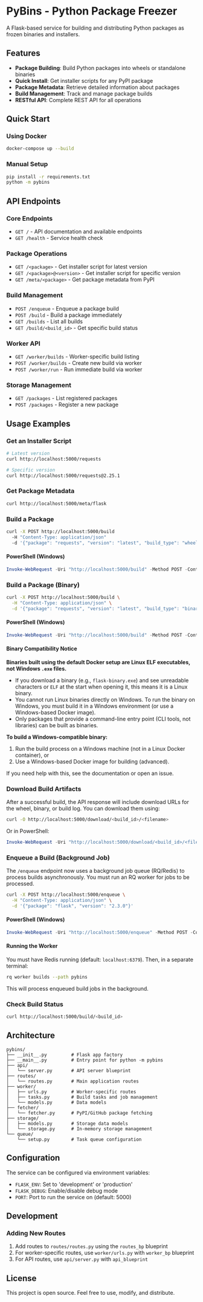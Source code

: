 # PyBins - Python Package Freezer


A Flask-based service for building and distributing Python packages as frozen binaries and installers.

## Features

- **Package Building**: Build Python packages into wheels or standalone binaries
- **Quick Install**: Get installer scripts for any PyPI package
- **Package Metadata**: Retrieve detailed information about packages
- **Build Management**: Track and manage package builds
- **RESTful API**: Complete REST API for all operations

## Quick Start

### Using Docker
```bash
docker-compose up --build
```

### Manual Setup
```bash
pip install -r requirements.txt
python -m pybins
```

## API Endpoints

### Core Endpoints
- `GET /` - API documentation and available endpoints
- `GET /health` - Service health check

### Package Operations
- `GET /<package>` - Get installer script for latest version
- `GET /<package>@<version>` - Get installer script for specific version
- `GET /meta/<package>` - Get package metadata from PyPI

### Build Management
- `POST /enqueue` - Enqueue a package build
- `POST /build` - Build a package immediately
- `GET /builds` - List all builds
- `GET /build/<build_id>` - Get specific build status

### Worker API
- `GET /worker/builds` - Worker-specific build listing
- `POST /worker/builds` - Create new build via worker
- `POST /worker/run` - Run immediate build via worker

### Storage Management
- `GET /packages` - List registered packages
- `POST /packages` - Register a new package

## Usage Examples

### Get an Installer Script
```bash
# Latest version
curl http://localhost:5000/requests

# Specific version
curl http://localhost:5000/requests@2.25.1
```

### Get Package Metadata
```bash
curl http://localhost:5000/meta/flask
```

### Build a Package
```bash
curl -X POST http://localhost:5000/build 
  -H "Content-Type: application/json" 
  -d '{"package": "requests", "version": "latest", "build_type": "wheel"}'
```

#### PowerShell (Windows)
```powershell
Invoke-WebRequest -Uri "http://localhost:5000/build" -Method POST -ContentType "application/json" -Body '{"package": "requests", "version": "latest", "build_type": "wheel"}'
```


### Build a Package (Binary)
```bash
curl -X POST http://localhost:5000/build \
  -H "Content-Type: application/json" \
  -d '{"package": "requests", "version": "latest", "build_type": "binary"}'
```

#### PowerShell (Windows)
```powershell
Invoke-WebRequest -Uri "http://localhost:5000/build" -Method POST -ContentType "application/json" -Body '{"package": "requests", "version": "latest", "build_type": "binary"}'
```

#### Binary Compatibility Notice

**Binaries built using the default Docker setup are Linux ELF executables, not Windows `.exe` files.**

- If you download a binary (e.g., `flask-binary.exe`) and see unreadable characters or `ELF` at the start when opening it, this means it is a Linux binary.
- You cannot run Linux binaries directly on Windows. To run the binary on Windows, you must build it in a Windows environment (or use a Windows-based Docker image).
- Only packages that provide a command-line entry point (CLI tools, not libraries) can be built as binaries.

**To build a Windows-compatible binary:**
1. Run the build process on a Windows machine (not in a Linux Docker container), or
2. Use a Windows-based Docker image for building (advanced).

If you need help with this, see the documentation or open an issue.

### Download Build Artifacts
After a successful build, the API response will include download URLs for the wheel, binary, or build log. You can download them using:

```bash
curl -O http://localhost:5000/download/<build_id>/<filename>
```

Or in PowerShell:
```powershell
Invoke-WebRequest -Uri "http://localhost:5000/download/<build_id>/<filename>" -OutFile <filename>
```


### Enqueue a Build (Background Job)
The `/enqueue` endpoint now uses a background job queue (RQ/Redis) to process builds asynchronously. You must run an RQ worker for jobs to be processed.

```bash
curl -X POST http://localhost:5000/enqueue \
  -H "Content-Type: application/json" \
  -d '{"package": "flask", "version": "2.3.0"}'
```

#### PowerShell (Windows)
```powershell
Invoke-WebRequest -Uri "http://localhost:5000/enqueue" -Method POST -ContentType "application/json" -Body '{"package": "flask", "version": "2.3.0"}'
```

#### Running the Worker
You must have Redis running (default: `localhost:6379`). Then, in a separate terminal:

```bash
rq worker builds --path pybins
```

This will process enqueued build jobs in the background.

### Check Build Status
```bash
curl http://localhost:5000/build/<build_id>
```

## Architecture

```
pybins/
├── __init__.py         # Flask app factory
├── __main__.py         # Entry point for python -m pybins
├── api/
│   └── server.py       # API server blueprint
├── routes/
│   └── routes.py       # Main application routes
├── worker/
│   ├── urls.py         # Worker-specific routes
│   ├── tasks.py        # Build tasks and job management
│   └── models.py       # Data models
├── fetcher/
│   └── fetcher.py      # PyPI/GitHub package fetching
├── storage/
│   ├── models.py       # Storage data models
│   └── storage.py      # In-memory storage management
└── queue/
    └── setup.py        # Task queue configuration
```

## Configuration

The service can be configured via environment variables:

- `FLASK_ENV`: Set to 'development' or 'production'
- `FLASK_DEBUG`: Enable/disable debug mode
- `PORT`: Port to run the service on (default: 5000)

## Development

### Adding New Routes
1. Add routes to `routes/routes.py` using the `routes_bp` blueprint
2. For worker-specific routes, use `worker/urls.py` with `worker_bp` blueprint
3. For API routes, use `api/server.py` with `api_blueprint`


## License

This project is open source. Feel free to use, modify, and distribute.